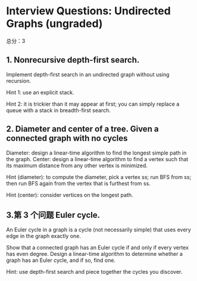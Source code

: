 # Interview Questions: Undirected Graphs (ungraded)
总分：3
## 1.  Nonrecursive depth-first search. 
Implement depth-first search in an undirected graph without using recursion.
 
Hint 1: use an explicit stack.

Hint 2: it is trickier than it may appear at first; you can simply replace a queue with a stack in breadth-first search.

## 2. Diameter and center of a tree. Given a connected graph with no cycles

Diameter: design a linear-time algorithm to find the longest simple path in the graph.
Center: design a linear-time algorithm to find a vertex such that its maximum distance from any other vertex is minimized.
 
Hint (diameter): to compute the diameter, pick a vertex ss; run BFS from ss; then run BFS again from the vertex that is furthest from ss.

Hint (center): consider vertices on the longest path.

## 3.第 3 个问题 Euler cycle. 
An Euler cycle in a graph is a cycle (not necessarily simple) that uses every edge in the graph exactly one.

Show that a connected graph has an Euler cycle if and only if every vertex has even degree.
Design a linear-time algorithm to determine whether a graph has an Euler cycle, and if so, find one.
 
Hint: use depth-first search and piece together the cycles you discover.
